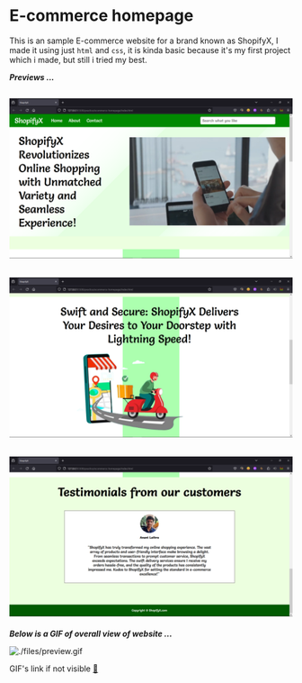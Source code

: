 # E-commerce homepage

This is an sample E-commerce website for a brand known as ShopifyX, I made it using just `html` and `css`, it is kinda basic because it's my first project which i made, but still i tried my best.

***Previews ...***

![preview1](./files/preview1.png)
---
![preview2](./files/preview2.png)
---
![preview3](./files/preview3.png)
---

***Below is a GIF of overall view of website ...***

<div class="sample-vid">
    <img src="./files/preview.gif" alt="./files/preview.gif">
</div>

GIF's link if not visible [🔗](./files/preview.gif)